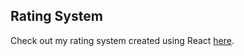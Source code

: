 ## Rating System

Check out my rating system created using React [here](https://jhaymilana.github.io/star-rating-system/).